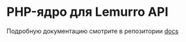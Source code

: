 # PHP-ядро для Lemurro API

Подробную документацию смотрите в репозитории [docs](https://github.com/Lemurro/docs)
